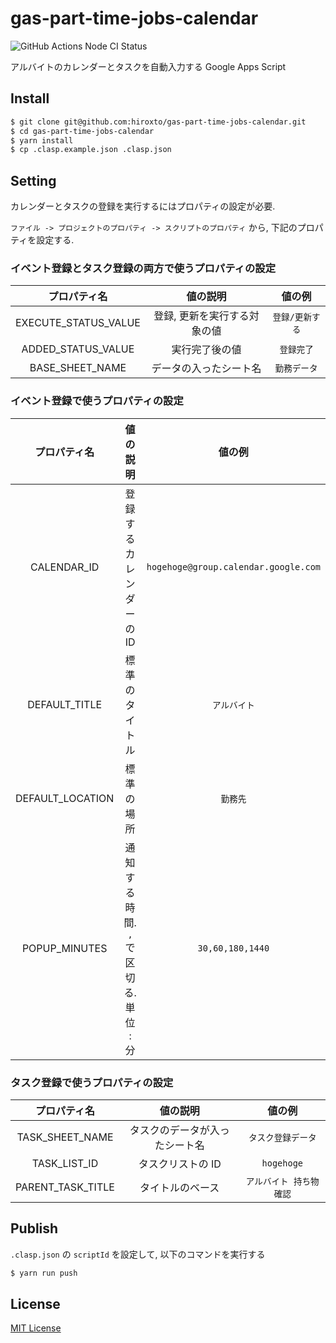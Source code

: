 # gas-part-time-jobs-calendar

![GitHub Actions Node CI Status](https://github.com/hiroxto/gas-part-time-jobs-calendar/workflows/Node%20CI/badge.svg)

アルバイトのカレンダーとタスクを自動入力する Google Apps Script

## Install

```sh
$ git clone git@github.com:hiroxto/gas-part-time-jobs-calendar.git
$ cd gas-part-time-jobs-calendar
$ yarn install
$ cp .clasp.example.json .clasp.json
```

## Setting

カレンダーとタスクの登録を実行するにはプロパティの設定が必要.

`ファイル -> プロジェクトのプロパティ -> スクリプトのプロパティ` から, 下記のプロパティを設定する.

### イベント登録とタスク登録の両方で使うプロパティの設定

|プロパティ名|値の説明|値の例|
|:---:|:---:|:---:|
|EXECUTE_STATUS_VALUE|登録, 更新を実行する対象の値|`登録/更新する`|
|ADDED_STATUS_VALUE|実行完了後の値|`登録完了`|
|BASE_SHEET_NAME|データの入ったシート名|`勤務データ`|

### イベント登録で使うプロパティの設定

|プロパティ名|値の説明|値の例|
|:---:|:---:|:---:|
|CALENDAR_ID|登録するカレンダーのID|`hogehoge@group.calendar.google.com`|
|DEFAULT_TITLE|標準のタイトル|`アルバイト`|
|DEFAULT_LOCATION|標準の場所|`勤務先`|
|POPUP_MINUTES|通知する時間. `,` で区切る. 単位 : 分|`30,60,180,1440`|

### タスク登録で使うプロパティの設定

|プロパティ名|値の説明|値の例|
|:---:|:---:|:---:|
|TASK_SHEET_NAME|タスクのデータが入ったシート名|`タスク登録データ`|
|TASK_LIST_ID|タスクリストの ID|`hogehoge`|
|PARENT_TASK_TITLE|タイトルのベース|`アルバイト 持ち物確認`|

## Publish

`.clasp.json` の `scriptId` を設定して, 以下のコマンドを実行する

```sh
$ yarn run push
```

## License

[MIT License](https://github.com/hiroxto/gas-part-time-jobs-calendar/blob/master/LICENSE "MIT License")
